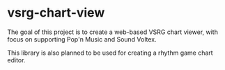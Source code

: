 # vsrg-chart-view

The goal of this project is to create a web-based VSRG chart viewer, with focus on supporting Pop'n Music and Sound Voltex.

This library is also planned to be used for creating a rhythm game chart editor.

